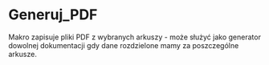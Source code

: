 # Generuj_PDF
Makro zapisuje pliki PDF z wybranych arkuszy - może służyć jako generator dowolnej dokumentacji gdy dane rozdzielone mamy za poszczególne arkusze.
